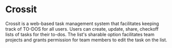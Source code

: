 # Crossit
Crossit is a web-based task management system that facilitates keeping track of TO-DOS for all users. Users can create, update, share, checkoff lists of tasks for their to-dos. The list's sharable option facilitates team projects and grants permission for team members to edit the task on the list.

